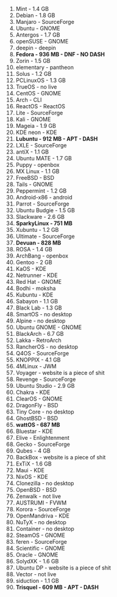 
1. Mint - 1.4 GB
2. Debian - 1.8 GB
3. Manjaro - SourceForge
4. Ubuntu - GNOME
5. Antergos - 1.7 GB
6. openSUSE - GNOME
7. deepin - deepin
8. **Fedora - 936 MB - DNF - NO DASH**
9. Zorin - 1.5 GB
10. elementary - pantheon
11. Solus - 1.2 GB
12. PCLinuxOS - 1.3 GB
13. TrueOS - no live
14. CentOS - GNOME
15. Arch - CLI
16. ReactOS - ReactOS
17. Lite - SourceForge
18. Kali - GNOME
19. Mageia - 1.9 GB
20. KDE neon - KDE
21. **Lubuntu - 912 MB - APT - DASH**
22. LXLE - SourceForge
23. antiX - 1.1 GB
24. Ubuntu MATE - 1.7 GB
25. Puppy - openbox
26. MX Linux - 1.1 GB
27. FreeBSD - BSD
28. Tails - GNOME
29. Peppermint - 1.2 GB
30. Android-x86 - android
31. Parrot - SourceForge
32. Ubuntu Budgie - 1.5 GB
33. Slackware - 2.6 GB
34. **SparkyLinux - 751 MB**
35. Xubuntu - 1.2 GB
36. Ultimate - SourceForge
37. **Devuan - 828 MB**
38. ROSA - 1.4 GB
39. ArchBang - openbox
40. Gentoo - 2 GB
41. KaOS - KDE
42. Netrunner - KDE
43. Red Hat - GNOME
44. Bodhi - moksha
45. Kubuntu - KDE
46. Sabayon - 1.1 GB
47. Black Lab - 1.3 GB
48. SmartOS - no desktop
49. Alpine - no desktop
50. Ubuntu GNOME - GNOME
51. BlackArch - 6.7 GB
52. Lakka - RetroArch
53. RancherOS - no desktop
54. Q4OS - SourceForge
55. KNOPPIX - 4.1 GB
56. 4MLinux - JWM
57. Voyager - website is a piece of shit
58. Revenge - SourceForge
59. Ubuntu Studio - 2.9 GB
60. Chakra - KDE
61. ClearOS - GNOME
62. DragonFly - BSD
63. Tiny Core - no desktop
64. GhostBSD - BSD
65. **wattOS - 687 MB**
66. Bluestar - KDE
67. Elive - Enlightenment
68. Gecko - SourceForge
69. Qubes - 4 GB
70. BackBox - website is a piece of shit
71. ExTiX - 1.6 GB
72. Maui - KDE
73. NixOS - KDE
74. Clonezilla - no desktop
75. OpenBSD - BSD
76. Zenwalk - not live
77. AUSTRUMI - FVWM
78. Korora - SourceForge
79. OpenMandriva - KDE
80. NuTyX - no desktop
81. Container - no desktop
82. SteamOS - GNOME
83. feren - SourceForge
84. Scientific - GNOME
85. Oracle - GNOME
86. SolydXK - 1.6 GB
87. Ubuntu DP - website is a piece of shit
88. Vector - not live
89. siduction - 1.1 GB
90. **Trisquel - 609 MB - APT - DASH**
